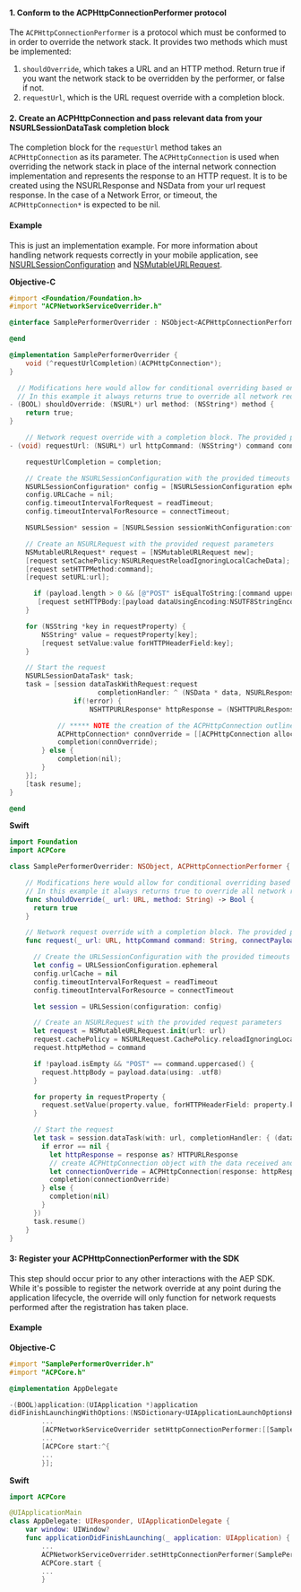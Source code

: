 #### 1. Conform to the ACPHttpConnectionPerformer protocol

The `ACPHttpConnectionPerformer` is a protocol which must be conformed to in order to override the network stack. It provides two methods which must be implemented:

1. `shouldOverride`, which takes a URL and an HTTP method. Return true if you want the network stack to be overridden by the performer, or false if not. 
2. `requestUrl`, which is the URL request override with a completion block.

#### 2. Create an ACPHttpConnection and pass relevant data from your NSURLSessionDataTask completion block

The completion block for the `requestUrl` method takes an `ACPHttpConnection` as its parameter. The `ACPHttpConnection` is used when overriding the network stack in place of the internal network connection implementation and represents the response to an HTTP request. It is to be created using the NSURLResponse and NSData from your url request response. In the case of a Network Error, or timeout, the `ACPHttpConnection*` is expected to be nil.

#### Example

<InlineAlert variant="warning" slots="text"/>

This is just an implementation example. For more information about handling network requests correctly in your mobile application, see [NSURLSessionConfiguration](https://developer.apple.com/documentation/foundation/nsurlsessionconfiguration) and [NSMutableURLRequest](https://developer.apple.com/documentation/foundation/nsmutableurlrequest).

**Objective-C**

```objectivec
#import <Foundation/Foundation.h>
#import "ACPNetworkServiceOverrider.h"

@interface SamplePerformerOverrider : NSObject<ACPHttpConnectionPerformer>

@end

@implementation SamplePerformerOverrider {
    void (^requestUrlCompletion)(ACPHttpConnection*);
}

  // Modifications here would allow for conditional overriding based on the url/method.
  // In this example it always returns true to override all network requests.
- (BOOL) shouldOverride: (NSURL*) url method: (NSString*) method {
    return true;
}

    // Network request override with a completion block. The provided parameters should be configured on the network request.
- (void) requestUrl: (NSURL*) url httpCommand: (NSString*) command connectPayload: (NSString*) payload requestPropertyDict: (NSDictionary<NSString*, NSString*>*) requestProperty connectTimeout: (NSTimeInterval) connectTimeout readTimeout: (NSTimeInterval) readTimeout completion: (void (^) (ACPHttpConnection*)) completion {

    requestUrlCompletion = completion;

    // Create the NSURLSessionConfiguration with the provided timeouts
    NSURLSessionConfiguration* config = [NSURLSessionConfiguration ephemeralSessionConfiguration];
    config.URLCache = nil;
    config.timeoutIntervalForRequest = readTimeout;
    config.timeoutIntervalForResource = connectTimeout;

    NSURLSession* session = [NSURLSession sessionWithConfiguration:config];

    // Create an NSURLRequest with the provided request parameters
    NSMutableURLRequest* request = [NSMutableURLRequest new];
    [request setCachePolicy:NSURLRequestReloadIgnoringLocalCacheData];
    [request setHTTPMethod:command];
    [request setURL:url];

      if (payload.length > 0 && [@"POST" isEqualToString:[command uppercaseString]]) {
       [request setHTTPBody:[payload dataUsingEncoding:NSUTF8StringEncoding]];
    }

    for (NSString *key in requestProperty) {
        NSString* value = requestProperty[key];
        [request setValue:value forHTTPHeaderField:key];
    }

    // Start the request
    NSURLSessionDataTask* task;
    task = [session dataTaskWithRequest:request
                      completionHandler: ^ (NSData * data, NSURLResponse * response, NSError * error) {
                if(!error) {
                    NSHTTPURLResponse* httpResponse = (NSHTTPURLResponse*)response;

            // ***** NOTE the creation of the ACPHttpConnection outlined in step 2.*****
            ACPHttpConnection* connOverride = [[ACPHttpConnection alloc] initWithResponse:httpResponse data:data];
            completion(connOverride); 
        } else {
            completion(nil);
        }
    }];
    [task resume];
}

@end
```

**Swift**

```swift
import Foundation
import ACPCore

class SamplePerformerOverrider: NSObject, ACPHttpConnectionPerformer {

    // Modifications here would allow for conditional overriding based on the url/method.
    // In this example it always returns true to override all network requests.
    func shouldOverride(_ url: URL, method: String) -> Bool {
      return true
    }

    // Network request override with a completion block. The provided parameters should be configured on the network request.
    func request(_ url: URL, httpCommand command: String, connectPayload payload: String, requestPropertyDict requestProperty: [String : String], connectTimeout: TimeInterval, readTimeout: TimeInterval, completion: @escaping (ACPHttpConnection?) -> Void) {

      // Create the URLSessionConfiguration with the provided timeouts
      let config = URLSessionConfiguration.ephemeral
      config.urlCache = nil
      config.timeoutIntervalForRequest = readTimeout
      config.timeoutIntervalForResource = connectTimeout

      let session = URLSession(configuration: config)

      // Create an NSURLRequest with the provided request parameters
      let request = NSMutableURLRequest.init(url: url)
      request.cachePolicy = NSURLRequest.CachePolicy.reloadIgnoringLocalCacheData
      request.httpMethod = command

      if !payload.isEmpty && "POST" == command.uppercased() {
        request.httpBody = payload.data(using: .utf8)
      }

      for property in requestProperty {
        request.setValue(property.value, forHTTPHeaderField: property.key)
      }

      // Start the request
      let task = session.dataTask(with: url, completionHandler: { (data, response, error) in
        if error == nil {
          let httpResponse = response as? HTTPURLResponse
          // create ACPHttpConnection object with the data received and call the completion handler
          let connectionOverride = ACPHttpConnection(response: httpResponse, data: data)
          completion(connectionOverride)
        } else {
          completion(nil)
        }
      })
      task.resume()
    }
}
```

#### 3: Register your ACPHttpConnectionPerformer with the SDK

This step should occur prior to any other interactions with the AEP SDK. While it's possible to register the network override at any point during the application lifecycle, the override will only function for network requests performed after the registration has taken place.

#### Example

**Objective-C**

```objectivec
#import "SamplePerformerOverrider.h"
#import "ACPCore.h"

@implementation AppDelegate

-(BOOL)application:(UIApplication *)application 
didFinishLaunchingWithOptions:(NSDictionary<UIApplicationLaunchOptionsKey, id> *)launchOptions {
        ...
        [ACPNetworkServiceOverrider setHttpConnectionPerformer:[[SamplePerformerOverrider alloc] init]];
        ...
        [ACPCore start:^{
        ...
        }];
```

**Swift**

```swift
import ACPCore

@UIApplicationMain
class AppDelegate: UIResponder, UIApplicationDelegate {
    var window: UIWindow?
    func applicationDidFinishLaunching(_ application: UIApplication) {
        ...
        ACPNetworkServiceOverrider.setHttpConnectionPerformer(SamplePerformerOverrider())
        ACPCore.start {
        ...
        }
```